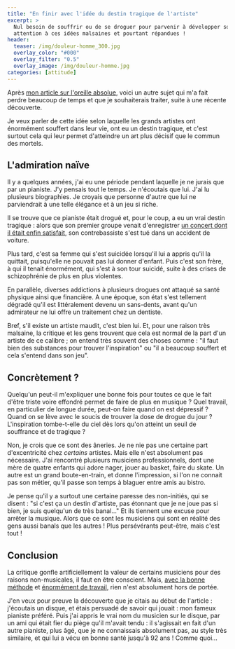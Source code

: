 ```yaml
---
title: "En finir avec l'idée du destin tragique de l'artiste"
excerpt: >
  Nul besoin de souffrir ou de se droguer pour parvenir à développer son art, 
  attention à ces idées malsaines et pourtant répandues !
header:
  teaser: /img/douleur-homme_300.jpg
  overlay_color: "#000"
  overlay_filter: "0.5"
  overlay_image: /img/douleur-homme.jpg
categories: [attitude]
---
```


Après [mon article sur l'oreille absolue][oreille-absolue], voici un autre 
sujet qui m'a fait perdre beaucoup de temps et que je souhaiterais traiter, 
suite à une récente découverte.

Je veux parler de cette idée selon laquelle les grands artistes ont énormément 
souffert dans leur vie, ont eu un destin tragique, et c'est surtout cela qui 
leur permet d'atteindre un art plus décisif que le commun des mortels.

## L'admiration naïve

Il y a quelques années, j'ai eu une période pendant laquelle je ne jurais que 
par un pianiste. J'y pensais tout le temps. Je n'écoutais que lui. J'ai lu 
plusieurs biographies. Je croyais que personne d'autre que lui ne parviendrait 
à une telle élégance et à un jeu si riche.

Il se trouve que ce pianiste était drogué et, pour le coup, a eu un vrai destin 
tragique : alors que son premier groupe venait d'enregistrer [un concert dont 
il était enfin satisfait][vanguard], son contrebassiste s'est tué dans un 
accident de voiture.

Plus tard, c'est sa femme qui s'est suicidée lorsqu'il lui a appris qu'il la 
quittait, puisqu'elle ne pouvait pas lui donner d'enfant. Puis c'est son frère, 
à qui il tenait énormément, qui s'est à son tour suicidé, suite à des crises de 
schizophrénie de plus en plus violentes.

En parallèle, diverses addictions à plusieurs drogues ont attaqué sa santé 
physique ainsi que financière. A une époque, son état s'est tellement dégradé 
qu'il est littéralement devenu un sans-dents, avant qu'un admirateur ne lui 
offre un traitement chez un dentiste.

Bref, s'il existe un artiste maudit, c'est bien lui. Et, pour une raison très 
malsaine, la critique et les gens trouvent que cela est normal de la part d'un 
artiste de ce calibre ; on entend très souvent des choses comme : "il faut bien 
des substances pour trouver l'inspiration" ou "il a beaucoup souffert et cela 
s'entend dans son jeu".

## Concrètement ?

Quelqu'un peut-il m'expliquer une bonne fois pour toutes ce que le fait d'être 
triste voire effondré permet de faire de plus en musique ? Quel travail, en 
particulier de longue durée, peut-on faire quand on est dépressif ? Quand on se 
lève avec le soucis de trouver la dose de drogue du jour ? L'inspiration 
tombe-t-elle du ciel dès lors qu'on atteint un seuil de souffrance et de 
tragique ?

Non, je crois que ce sont des âneries. Je ne nie pas une certaine part 
d'excentricité chez *certains* artistes. Mais elle n'est absolument pas 
nécessaire. J'ai rencontré plusieurs musiciens professionnels, dont une mère de 
quatre enfants qui adore nager, jouer au basket, faire du skate. Un autre est 
un grand boute-en-train, et donne l'impression, si l'on ne connait pas son 
métier, qu'il passe son temps à blaguer entre amis au bistro.

Je pense qu'il y a surtout une certaine paresse des non-initiés, qui se 
disent : "si c'est ça un destin d'artiste, pas étonnant que je ne joue pas si 
bien, je suis quelqu'un de très banal…" Et ils tiennent une excuse pour arrêter 
la musique. Alors que ce sont les musiciens qui sont en réalité des gens aussi 
banals que les autres ! Plus persévérants peut-être, mais c'est tout !

## Conclusion

La critique gonfle artificiellement la valeur de certains musiciens pour des 
raisons non-musicales, il faut en être conscient. Mais, [avec la bonne 
méthode][attitude] et [énormément de travail][theorie], rien n'est absolument 
hors de portée.

J'en veux pour preuve la découverte que je citais au début de l'article : 
j'écoutais un disque, et étais persuadé de savoir qui jouait : mon fameux 
pianiste préféré. Puis j'ai appris le vrai nom du musicien sur le disque, par 
un ami qui était fier du piège qu'il m'avait tendu : il s'agissait en fait d'un 
autre pianiste, plus âgé, que je ne connaissais absolument pas, au style très 
similaire, et qui lui a vécu en bonne santé jusqu'à 92 ans ! Comme quoi…

[oreille-absolue]:/oreille-absolue-ou-relative/
[stage-pro]:/stage-musicien-professionnel/
[attitude]:/attitude/
[theorie]:/theorie/
[vanguard]:https://fr.wikipedia.org/wiki/Sunday_at_the_Village_Vanguard
